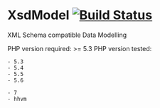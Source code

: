 # XsdModel [![Build Status](https://travis-ci.org/DaSigned/XsdModel.svg?branch=master)](https://travis-ci.org/DaSigned/XsdModel)
XML Schema compatible Data Modelling

PHP version required: >= 5.3
PHP version tested:

    - 5.3
    - 5.4
    - 5.5
    - 5.6

    - 7
    - hhvm